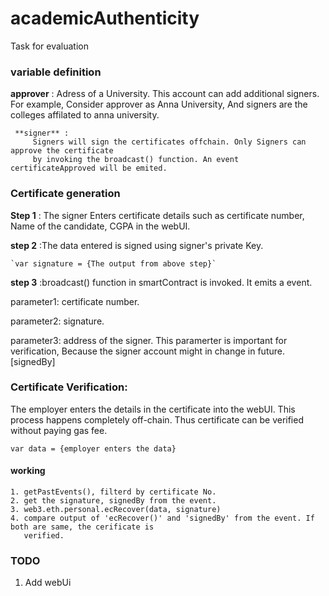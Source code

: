 # academicAuthenticity
Task for evaluation
  ### variable definition
  
  **approver** :
         Adress of a University. This account can add additional signers.
         For example, Consider approver as Anna University, And signers are the colleges
         affilated to anna university.
     
     **signer** :
         Signers will sign the certificates offchain. Only Signers can approve the certificate 
         by invoking the broadcast() function. An event certificateApproved will be emited.
         
         
### Certificate generation

  **Step 1** : The signer Enters certificate details such as certificate number, Name of the candidate, CGPA 
  in the webUI.
  
  **step 2** :The data entered is signed using signer's private Key. 
  
    `var signature = {The output from above step}`

  **step 3** :broadcast() function in smartContract is invoked. It emits a event.
  
  parameter1: certificate number.
  
  parameter2: signature.
  
  
  parameter3: address of the signer. This paramerter is important for verification, Because the signer account might in change
  in future. [signedBy]
  
  

### Certificate Verification:
  The employer enters the details in the certificate into the webUI. This process happens completely off-chain.
  Thus certificate can be verified without paying gas fee.
  
  `var data = {employer enters the data}`
  
  #### working
 
    1. getPastEvents(), filterd by certificate No.
    2. get the signature, signedBy from the event.
    3. web3.eth.personal.ecRecover(data, signature)
    4. compare output of 'ecRecover()' and 'signedBy' from the event. If both are same, the cerificate is
       verified. 
       
   ### TODO
   1. Add webUi
